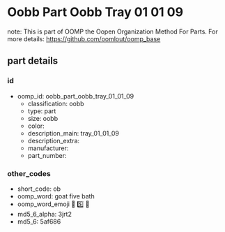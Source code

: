 # Oobb Part Oobb Tray 01 01 09  

note: This is part of OOMP the Oopen Organization Method For Parts. For more details: https://github.com/oomlout/oomp_base

##  part details





### id
* oomp_id: oobb_part_oobb_tray_01_01_09
  * classification: oobb
  * type: part
  * size: oobb
  * color: 
  * description_main: tray_01_01_09
  * description_extra: 
  * manufacturer: 
  * part_number: 

### other_codes
* short_code: ob
* oomp_word: goat five bath
* oomp_word_emoji :goat: :five: :bath:
* md5_6_alpha: 3jrt2
* md5_6: 5af686